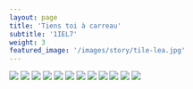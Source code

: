 ```yaml
---
layout: page
title: 'Tiens toi à carreau'
subtitle: '1IEL7'
weight: 3
featured_image: '/images/story/tile-lea.jpg'
---
```


<div class="gallery" data-columns="2">
	<img src="/images/tile/1.jpg">
	<img src="/images/tile/2-crop.jpg">
	<img src="/images/tile/8-crop.jpg">
	<img src="/images/tile/11.jpg">
	<img src="/images/tile/12.jpg">
	<img src="/images/tile/6.jpg">
	<img src="/images/tile/7-crop.jpg">
	<img src="/images/tile/5.jpg">
	<img src="/images/tile/10.jpg">
	<img src="/images/tile/3-crop.jpg">
	<img src="/images/tile/4.jpg">
	<img src="/images/tile/9.jpg">
</div>
